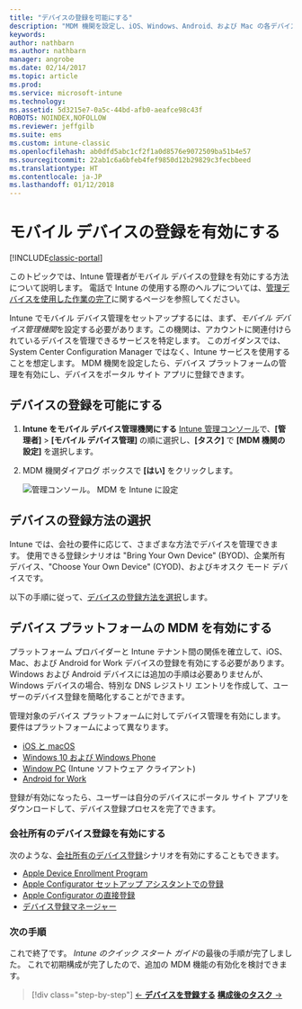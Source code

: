 ```yaml
---
title: "デバイスの登録を可能にする"
description: "MDM 機関を設定し、iOS、Windows、Android、および Mac の各デバイスの登録を有効にします。"
keywords: 
author: nathbarn
ms.author: nathbarn
manager: angrobe
ms.date: 02/14/2017
ms.topic: article
ms.prod: 
ms.service: microsoft-intune
ms.technology: 
ms.assetid: 5d3215e7-0a5c-44bd-afb0-aeafce98c43f
ROBOTS: NOINDEX,NOFOLLOW
ms.reviewer: jeffgilb
ms.suite: ems
ms.custom: intune-classic
ms.openlocfilehash: ab0dfd5abc1cf2f1a0d8576e9072509ba51b4e57
ms.sourcegitcommit: 22ab1c6a6bfeb4fef9850d12b29829c3fecbbeed
ms.translationtype: HT
ms.contentlocale: ja-JP
ms.lasthandoff: 01/12/2018
---
```

# <a name="enable-enrollment-for-mobile-devices"></a>モバイル デバイスの登録を有効にする

[!INCLUDE[classic-portal](../includes/classic-portal.md)]

このトピックでは、Intune 管理者がモバイル デバイスの登録を有効にする方法について説明します。 電話で Intune の使用する際のヘルプについては、[管理デバイスを使用した作業の完了](https://docs.microsoft.com/intune-user-help/company-portal-frequently-asked-questions)に関するページを参照してください。

Intune でモバイル デバイス管理をセットアップするには、まず、*モバイル デバイス管理機関*を設定する必要があります。この機関は、アカウントに関連付けられているデバイスを管理できるサービスを特定します。 このガイダンスでは、System Center Configuration Manager ではなく、Intune サービスを使用することを想定します。 MDM 機関を設定したら、デバイス プラットフォームの管理を有効にし、デバイスをポータル サイト アプリに登録できます。

## <a name="enable-device-enrollment"></a>デバイスの登録を可能にする

1. **Intune をモバイル デバイス管理機関にする** [Intune 管理コンソール](https://manage.microsoft.com/)で、**[管理者]** > **[モバイル デバイス管理]** の順に選択し、**[タスク]** で **[MDM 機関の設定]** を選択します。  

2. MDM 機関ダイアログ ボックスで **[はい]** をクリックします。

    ![管理コンソール。 MDM を Intune に設定](../media/intune-mdm-authority.png)

## <a name="choose-how-to-enroll-devices"></a>デバイスの登録方法の選択

Intune では、会社の要件に応じて、さまざまな方法でデバイスを管理できます。 使用できる登録シナリオは "Bring Your Own Device" (BYOD)、企業所有デバイス、"Choose Your Own Device" (CYOD)、およびキオスク モード デバイスです。

以下の手順に従って、[デバイスの登録方法を選択](choose-how-to-enroll-devices1.md)します。

## <a name="enable-mdm-for-your-device-platform"></a>デバイス プラットフォームの MDM を有効にする
プラットフォーム プロバイダーと Intune テナント間の関係を確立して、iOS、Mac、および Android for Work デバイスの登録を有効にする必要があります。 Windows および Android デバイスには追加の手順は必要ありませんが、Windows デバイスの場合、特別な DNS レジストリ エントリを作成して、ユーザーのデバイス登録を簡略化することができます。

管理対象のデバイス プラットフォームに対してデバイス管理を有効にします。 要件はプラットフォームによって異なります。

- [iOS と macOS](/intune-classic/deploy-use/set-up-ios-and-mac-management-with-microsoft-intune)
- [Windows 10 および Windows Phone](/intune-classic/deploy-use/set-up-windows-device-management-with-microsoft-intune)
- [Window PC](/intune-classic/deploy-use/manage-windows-pcs-with-microsoft-intune) (Intune ソフトウェア クライアント)
- [Android for Work](/intune-classic/deploy-use/set-up-android-for-work)

登録が有効になったら、ユーザーは自分のデバイスにポータル サイト アプリをダウンロードして、デバイス登録プロセスを完了できます。

### <a name="enable-company-owned-device-enrollment"></a>会社所有のデバイス登録を有効にする
次のような、[会社所有のデバイス登録](/intune-classic/deploy-use/manage-corporate-owned-devices)シナリオを有効にすることもできます。
- [Apple Device Enrollment Program](/intune-classic/deploy-use/ios-device-enrollment-program-in-microsoft-intune)
- [Apple Configurator セットアップ アシスタントでの登録](/intune-classic/deploy-use/ios-setup-assistant-enrollment-in-microsoft-intune)
- [Apple Configurator の直接登録](/intune-classic/deploy-use/ios-direct-enrollment-in-microsoft-intune)
- [デバイス登録マネージャー](/intune-classic/deploy-use/enroll-corporate-owned-devices-with-the-device-enrollment-manager-in-microsoft-intune)

### <a name="next-steps"></a>次の手順
これで終了です。 *Intune のクイック スタート ガイド*の最後の手順が完了しました。 これで初期構成が完了したので、追加の MDM 機能の有効化を検討できます。

>[!div class="step-by-step"]
>[&larr; **デバイスを登録する**](.\start-with-a-paid-subscription-to-microsoft-intune-step-8.md)     [**構成後のタスク** &rarr;](.\post-configuration-tasks.md)  
